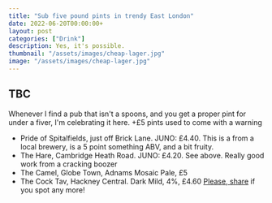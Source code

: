 ```yaml
---
title: "Sub five pound pints in trendy East London"
date: 2022-06-20T00:00:00+
layout: post
categories: ["Drink"]
description: Yes, it's possible.
thumbnail: "/assets/images/cheap-lager.jpg"
image: "/assets/images/cheap-lager.jpg"
---
```


## TBC

Whenever I find a pub that isn't a spoons, and you get a proper pint for under a fiver, I'm celebrating it here. +£5 pints used to come with a warning

 * Pride of Spitalfields, just off Brick Lane. JUNO: £4.40. This is a from a local brewery, is a 5 point something ABV, and a bit fruity. 
 * The Hare, Cambridge Heath Road. JUNO: £4.20. See above. Really good work from a cracking boozer
 * The Camel, Globe Town, Adnams Mosaic Pale, £5
 * The Cock Tav, Hackney Central. Dark Mild, 4%, £4.60
[Please, share](mailto:pints@kev.cc) if you spot any more!